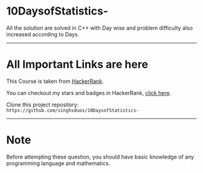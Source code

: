 # 10DaysofStatistics-

All the solution are solved in C++ with Day wise and problem difficulty also increased according to Days.

---

# All Important Links are here

This Course is taken from [HackerRank](https://www.hackerrank.com/domains/tutorials/10-days-of-statistics).

You can checkout my stars and badges in HackerRank, [click here](https://www.hackerrank.com/ns9628491678).

Clone this project repository: `https://github.com/singhsduos/10DaysofStatistics-`

---

# Note

Before attempting these question, you should have basic knowledge of any programming language and mathematics.

